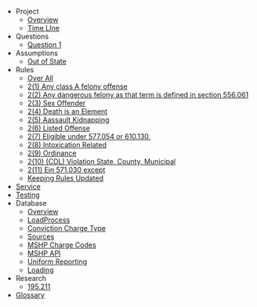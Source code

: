 - Project
  - [Overview](project/overview.md)
  - [Time LIne](project/Time_Line.md)
- Questions
  - [Question 1](questions/question-1.md)
- Assumptions
  - [Out of State](assumptions/Out-Of-State.md)
- Rules
  - [Over All](rules/Over_All.md)
  - [2(1) Any class A felony offense](rules/2.1_Class_A_Felony.md)
  - [2(2) Any dangerous felony as that term is defined in section 556.061](rules/2.2_DangerousFelony_in_556.061.md)
  - [2(3) Sex Offender](rules/2.3_Registration_Sex_Offender.md)
  - [2(4) Death is an Element](rules/2.4_Death_is_an_element_of.md)
  - [2(5) Aassault Kidnapping](rules/2.5_Any_felony_misdemeanor_assault_kidnapping.md)
  - [2(6) Listed Offense](rules/2.6_Listed_Offense.md)
  - [2(7) Eligible under 577.054 or 610.130.](rules/2.7_Eligible_under_577.054_or_610.130.md)
  - [2(8) Intoxication Related](rules/2.8_Intoxication-related_traffic_or_boating_577.001.md)
  - [2(9) Ordinance](rules/2.9_Ordinance_that_is_equivalent.md)
  - [2(10) (CDL) Violation State, County, Municipal](rules/2.10_Violation_state_county_municipal_regulating.md)
  - [2(11) Ein 571.030 except](rules/2.11_In_571.030_except.md)
  - [Keeping Rules Updated](rules/update.md)
- [Service](service.md)
- [Testing](testing.md)
- Database
  - [Overview](database/overview.md)
  - [LoadProcess](database/Load_process.md)
  - [Conviction Charge Type](database/charges.conviction_charge_type.md)
  - [Sources](database/sources.md)
  - [MSHP Charge Codes](database/MSHP_charge_code.md)
  - [MSHP API](database/MSHP_API.md)
  - [Uniform Reporting](database/UniformReporting.md)
  - [Loading](database/Loading.md)
- Research
  - [195.211](research/192.211.md)
- [Glossary](glossary.md)  
  
